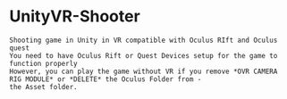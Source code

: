 # UnityVR-Shooter
    Shooting game in Unity in VR compatible with Oculus RIft and Oculus quest
    You need to have Oculus Rift or Quest Devices setup for the game to function properly
    However, you can play the game without VR if you remove *OVR CAMERA RIG MODULE* or *DELETE* the Oculus Folder from -
    the Asset folder.
    

